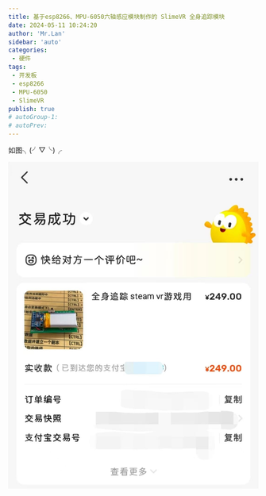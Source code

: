 ```yaml
--- 
title: 基于esp8266、MPU-6050六轴感应模块制作的 SlimeVR 全身追踪模块
date: 2024-05-11 10:24:20
author: 'Mr.Lan'
sidebar: 'auto'
categories: 
 - 硬件
tags: 
 - 开发板
 - esp8266
 - MPU-6050
 - SlimeVR
publish: true
# autoGroup-1: 
# autoPrev: 
---
```


如图╮(╯▽╰)╭

![image](./img/vr.jpeg)